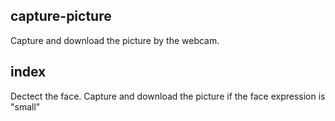## capture-picture
Capture and download the picture by the webcam.

## index
Dectect the face. Capture and download the picture if the face expression is "small"
